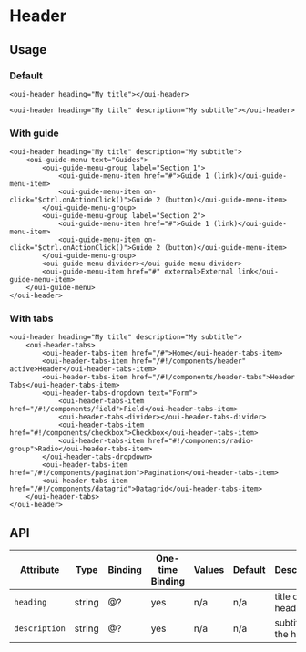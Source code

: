 # Header

## Usage

### Default

```html:preview
<oui-header heading="My title"></oui-header>
```

```html:preview
<oui-header heading="My title" description="My subtitle"></oui-header>
```


### With guide

```html:preview
<oui-header heading="My title" description="My subtitle">
    <oui-guide-menu text="Guides">
        <oui-guide-menu-group label="Section 1">
            <oui-guide-menu-item href="#">Guide 1 (link)</oui-guide-menu-item>
            <oui-guide-menu-item on-click="$ctrl.onActionClick()">Guide 2 (button)</oui-guide-menu-item>
        </oui-guide-menu-group>
        <oui-guide-menu-group label="Section 2">
            <oui-guide-menu-item href="#">Guide 1 (link)</oui-guide-menu-item>
            <oui-guide-menu-item on-click="$ctrl.onActionClick()">Guide 2 (button)</oui-guide-menu-item>
        </oui-guide-menu-group>
        <oui-guide-menu-divider></oui-guide-menu-divider>
        <oui-guide-menu-item href="#" external>External link</oui-guide-menu-item>
    </oui-guide-menu>
</oui-header>
```


### With tabs

```html:preview
<oui-header heading="My title" description="My subtitle">
    <oui-header-tabs>
        <oui-header-tabs-item href="/#">Home</oui-header-tabs-item>
        <oui-header-tabs-item href="/#!/components/header" active>Header</oui-header-tabs-item>
        <oui-header-tabs-item href="/#!/components/header-tabs">Header Tabs</oui-header-tabs-item>
        <oui-header-tabs-dropdown text="Form">
            <oui-header-tabs-item href="/#!/components/field">Field</oui-header-tabs-item>
            <oui-header-tabs-divider></oui-header-tabs-divider>
            <oui-header-tabs-item href="#!/components/checkbox">Checkbox</oui-header-tabs-item>
            <oui-header-tabs-item href="#!/components/radio-group">Radio</oui-header-tabs-item>
        </oui-header-tabs-dropdown>
        <oui-header-tabs-item href="/#!/components/pagination">Pagination</oui-header-tabs-item>
        <oui-header-tabs-item href="/#!/components/datagrid">Datagrid</oui-header-tabs-item>
    </oui-header-tabs>
</oui-header>
```


## API

| Attribute     | Type     | Binding    | One-time Binding  | Values    | Default   | Description
| ----          | ----     | ----       | ----              | ----      | ----      | ----
| `heading`     | string   | @?         | yes               | n/a       | n/a       | title of the header
| `description` | string   | @?         | yes               | n/a       | n/a       | subtitle of the header
